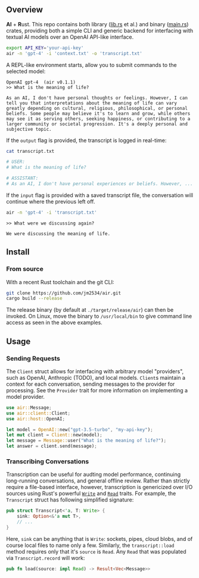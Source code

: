 ## Overview
**AI** + **R**ust.
This repo contains both library ([lib.rs](src/lib.rs) et al.) and binary ([main.rs](src/main.rs)) crates, providing both a simple CLI and generic backend for interfacing with textual AI models 
over an OpenAI API-like interface. 

```bash
export API_KEY='your-api-key'
air -n 'gpt-4' -i 'context.txt' -o 'transcript.txt'
```
A REPL-like environment starts, allow you to submit commands to the selected 
model:
```text
OpenAI gpt-4  (air v0.1.1)
>> What is the meaning of life?

As an AI, I don't have personal thoughts or feelings. However, I can tell you that interpretations about the meaning of life can vary greatly depending on cultural, religious, philosophical, or personal beliefs. Some people may believe it's to learn and grow, while others may see it as serving others, seeking happiness, or contributing to a larger community or societal progression. It's a deeply personal and subjective topic. 
```

If the `output` flag is provided, the transcript is logged in real-time:
```bash 
cat transcript.txt

# USER:
# What is the meaning of life?

# ASSISTANT:
# As an AI, I don't have personal experiences or beliefs. However, ... 
```

If the `input` flag is provided with a saved transcript file, the 
conversation will continue where the previous left off.

```bash
air -n 'gpt-4' -i 'transcript.txt'
```
```
>> What were we discussing again?

We were discussing the meaning of life.
```

## Install
### From source
With a recent Rust toolchain and the git CLI:
```bash
git clone https://github.com/jm2534/air.git
cargo build --release
```

The release binary (by default at `./target/release/air`) can then be invoked. On Linux, move 
the binary to `/usr/local/bin` to give command line access as seen in the above examples.

## Usage
### Sending Requests
The `Client` struct allows for interfacing with arbitrary model "providers", such as OpenAI,
Anthropic (TODO), and local models. 
`Client`s maintain a context for each conversation, sending messages to the provider for processing. See the `Provider` trait for more information on implementing a model provider.

```rust
use air::Message;
use air::client::Client;
use air::host::OpenAI;

let model = OpenAI::new("gpt-3.5-turbo", "my-api-key");
let mut client = Client::new(model);
let message = Message::user("What is the meaning of life?");
let answer = client.send(message);
```

### Transcribing Conversations
Transcription can be useful for audting model performance, continuing long-running conversations, and general offline review. Rather than strictly require a file-based interface, however, transcription is genericized over I/O sources using Rust's powerful [`Write`](https://doc.rust-lang.org/std/io/trait.Write.html) and [`Read`](https://doc.rust-lang.org/std/io/trait.Read.html) traits. For example, the `Transcript` struct has following simplified signature:

```rust
pub struct Transcript<'a, T: Write> {
    sink: Option<&'a mut T>,
    // ...
}
```

Here, `sink` can be anything that is `Write`: sockets, pipes, cloud blobs, and of 
course local files to name only a few. Similarly, the `transcript::load` method
requires only that it's `source` is `Read`. Any `Read` that was populated via 
`Transcript.record` will work:

```rust
pub fn load(source: impl Read) -> Result<Vec<Message>>
```